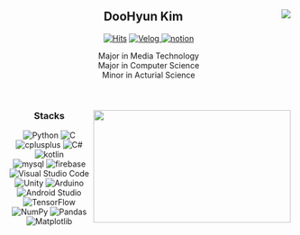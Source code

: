 <div align="center">
  
  <img align="right" src="http://mazassumnida.wtf/api/v2/generate_badge?boj=abc3279"/>
  
  ## DooHyun Kim
  [![Hits](https://hits.seeyoufarm.com/api/count/incr/badge.svg?url=https%3A%2F%2Fgithub.com%2Fabc3279&count_bg=%23A549E6&title_bg=%23555555&icon=github.svg&icon_color=%23E7E7E7&title=hits&edge_flat=false)](https://github.com/abc3279)  <a href = "https://velog.io/@abc3279/about"> <img src="https://img.shields.io/badge/Velog-20C997.svg?&style=flat-square&logo=Velog&logoColor=white" alt="Velog"> </a> 
  <a href = "https://velog.io/@abc3279/about"> <img src="https://img.shields.io/badge/notion-000000.svg?&style=flat-square&logo=notion&logoColor=white" alt="notion"> </a>


  Major in Media Technology  
  Major in Computer Science  
  Minor in Acturial Science

  </br>
</div>  

<!-- jupyter%20notebook -->

<div align="center"> 
<!--   language 수가 충분할 때 height 속성 삭제 -->
  <img align="right" src="https://github-readme-stats.vercel.app/api/top-langs/?username=abc3279&layout=compact&theme=dracula&hide=ShaderLab,HLSL&cache_seconds=1800"  height=200px width=350px/>
  
  ### Stacks
  <img src="https://img.shields.io/badge/Python-3776AB.svg?&style=flat-square&logo=Python&logoColor=white" alt="Python">
  <img src="https://img.shields.io/badge/C-A8B9CC.svg?&style=flat-square&logo=C&logoColor=white" alt="C">
  <img src="https://img.shields.io/badge/-C++-00599C.svg?&style=flat-square&logo=cplusplus&logoColor=white" alt="cplusplus">
  <img src="https://img.shields.io/badge/C%23-007ACC.svg?&style=flat-square&logo=cplusplus&logoColor=white" alt="C#">
  <img src="https://img.shields.io/badge/Kotlin-7F52FF.svg?&style=flat-square&logo=kotlin&logoColor=white" alt="kotlin">
  </br>
  
  <img src="https://img.shields.io/badge/MySQL-4479A1.svg?&style=flat-square&logo=mysql&logoColor=white" alt="mysql">
  <img src="https://img.shields.io/badge/Firebase-DD2C00.svg?&style=flat-square&logo=firebase&logoColor=white" alt="firebase">
  </br>
  
  <img src="https://img.shields.io/badge/Visual%20Studio%20Code-007ACC.svg?&style=flat-square&logo=Visual%20Studio%20Code&logoColor=white" alt="Visual Studio Code">
  <img src="https://img.shields.io/badge/Unity-F8F8F8.svg?&style=flat-square&logo=Unity&logoColor=black" alt="Unity">
  <img src="https://img.shields.io/badge/Arduino-00878F.svg?&style=flat-square&logo=arduino&logoColor=white" alt="Arduino">
  <img src="https://img.shields.io/badge/Android%20Studio-3DDC84.svg?&style=flat-square&logo=Android%20Studio&logoColor=white" alt="Android Studio">
  </br>
  
  <img src="https://img.shields.io/badge/TensorFlow-FF6F00.svg?&style=flat-square&logo=tensorflow&logoColor=white" alt="TensorFlow">
  <img src="https://img.shields.io/badge/NumPy-013243.svg?&style=flat-square&logo=numpy&logoColor=white" alt="NumPy">
  <img src="https://img.shields.io/badge/Pandas-150458.svg?&style=flat-square&logo=pandas&logoColor=white" alt="Pandas">
  <img src="https://img.shields.io/badge/Matplotlib-0077B6.svg?&style=flat-square&logo=Matplotlib&logoColor=white" alt="Matplotlib">
  </br>

</div>
